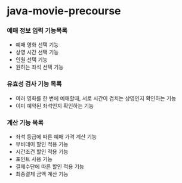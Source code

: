 # java-movie-precourse


### 예매 정보 입력 기능목록
- 예매 영화 선택 기능
- 상영 시간 선택 기능
- 인원 선택 기능
- 원하는 좌석 선택 기능

### 유효성 검사 기능 목록
- 여러 영화를 한 번에 예매할때, 서로 시간이 겹치는 상영인지 확인하는 기능
- 이미 예약된 좌석인지 확인하는 기능

### 계산 기능 목록
- 좌석 등급에 따른 예매 가격 계산 기능
- 무비데이 할인 적용 기능
- 시간조건 할인 적용 기능
- 포인트 사용 기능
- 결제수단에 따른 할인 적용 기능
- 최종결제 금액 계산 기능
